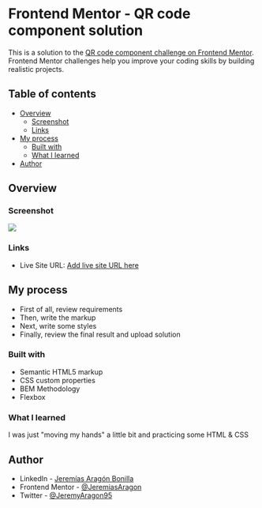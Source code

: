# Frontend Mentor - QR code component solution

This is a solution to the [QR code component challenge on Frontend Mentor](https://www.frontendmentor.io/challenges/qr-code-component-iux_sIO_H). Frontend Mentor challenges help you improve your coding skills by building realistic projects.

## Table of contents

- [Overview](#overview)
  - [Screenshot](#screenshot)
  - [Links](#links)
- [My process](#my-process)
  - [Built with](#built-with)
  - [What I learned](#what-i-learned)
- [Author](#author)

## Overview

### Screenshot

![](./images/screenshot.jpg)

### Links

- Live Site URL: [Add live site URL here](https://your-live-site-url.com)

## My process

- First of all, review requirements
- Then, write the markup
- Next, write some styles
- Finally, review the final result and upload solution

### Built with

- Semantic HTML5 markup
- CSS custom properties
- BEM Methodology
- Flexbox

### What I learned

I was just "moving my hands" a little bit and practicing some HTML & CSS

## Author

- LinkedIn - [Jeremías Aragón Bonilla](https://www.linkedin.com/in/jeremiasaragon/)
- Frontend Mentor - [@JeremiasAragon](https://www.frontendmentor.io/profile/JeremiasAragon)
- Twitter - [@JeremyAragon95](https://twitter.com/JeremyAragon95)
